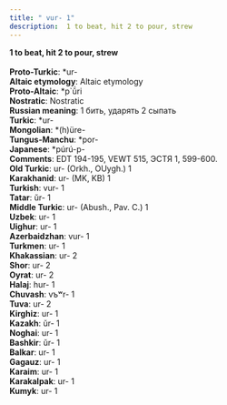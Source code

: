 ```yaml
---
title: " vur- 1"
description:  1 to beat, hit 2 to pour, strew
---
```

<strong> 1 to beat, hit 2 to pour, strew</strong><br><br>
<strong>Proto-Turkic</strong>:  *ur-<br>
<strong>Altaic etymology</strong>:  Altaic etymology<br>
<strong> Proto-Altaic</strong>:  *p`ŭ́ri<br>
<strong>Nostratic</strong>:  Nostratic<br>
<strong>Russian meaning</strong>:  1 бить, ударять 2 сыпать<br>
<strong>Turkic</strong>:  *ur-<br>
<strong>Mongolian</strong>:  *(h)üre-<br>
<strong>Tungus-Manchu</strong>:  *por-<br>
<strong>Japanese</strong>:  *púrú-p-<br>
<strong>Comments</strong>:  EDT 194-195, VEWT 515, ЭСТЯ 1, 599-600.<br>
<strong>Old Turkic</strong>:  ur- (Orkh., OUygh.) 1<br>
<strong>Karakhanid</strong>:  ur- (MK, KB) 1<br>
<strong>Turkish</strong>:  vur- 1<br>
<strong>Tatar</strong>:  ŭr- 1<br>
<strong>Middle Turkic</strong>:  ur- (Abush., Pav. C.) 1<br>
<strong>Uzbek</strong>:  ur- 1<br>
<strong>Uighur</strong>:  ur- 1<br>
<strong>Azerbaidzhan</strong>:  vur- 1<br>
<strong>Turkmen</strong>:  ur- 1<br>
<strong>Khakassian</strong>:  ur- 2<br>
<strong>Shor</strong>:  ur- 2<br>
<strong>Oyrat</strong>:  ur- 2<br>
<strong>Halaj</strong>:  hur- 1<br>
<strong>Chuvash</strong>:  vъʷr- 1<br>
<strong>Tuva</strong>:  ur- 2<br>
<strong>Kirghiz</strong>:  ur- 1<br>
<strong>Kazakh</strong>:  ŭr- 1<br>
<strong>Noghai</strong>:  ur- 1<br>
<strong>Bashkir</strong>:  ŭr- 1<br>
<strong>Balkar</strong>:  ur- 1<br>
<strong>Gagauz</strong>:  ur- 1<br>
<strong>Karaim</strong>:  ur- 1<br>
<strong>Karakalpak</strong>:  ur- 1<br>
<strong>Kumyk</strong>:  ur- 1<br>


